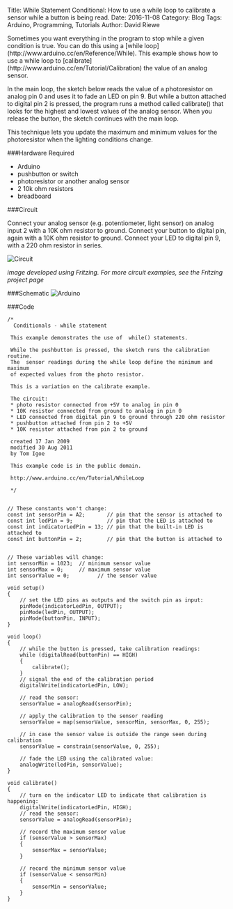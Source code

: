Title: While Statement Conditional: How to use a while loop to calibrate a sensor while a button is being read.
Date: 2016-11-08
Category: Blog
Tags: Arduino, Programming, Tutorials
Author: David Riewe
 <div class="jumbotron">
Sometimes you want everything in the program to stop while a given condition is true. You can do this using a [while loop](http://www.arduino.cc/en/Reference/While). This example shows how to use a while loop to [calibrate](http://www.arduino.cc/en/Tutorial/Calibration) the value of an analog sensor.

In the main loop, the sketch below reads the value of a photoresistor on analog pin 0 and uses it to fade an LED on pin 9. But while a button attached to digital pin 2 is pressed, the program runs a method called calibrate() that looks for the highest and lowest values of the analog sensor. When you release the button, the sketch continues with the main loop.

This technique lets you update the maximum and minimum values for the photoresistor when the lighting conditions change.

###Hardware Required
* Arduino
* pushbutton or switch
* photoresistor or another analog sensor
* 2 10k ohm resistors
* breadboard

###Circuit

Connect your analog sensor (e.g. potentiometer, light sensor) on analog input 2 with a 10K ohm resistor to ground. Connect your button to digital pin, again with a 10K ohm resistor to ground. Connect your LED to digital pin 9, with a 220 ohm resistor in series.

![Circuit](http://www.arduino.cc/en/uploads/Tutorial/while_bb.png)

*image developed using Fritzing. For more circuit examples, see the Fritzing project page*

###Schematic
![Arduino](http://www.arduino.cc/en/uploads/Tutorial/whileloop_schem.png)

###Code 
```
/*
  Conditionals - while statement

 This example demonstrates the use of  while() statements.

 While the pushbutton is pressed, the sketch runs the calibration routine.
 The  sensor readings during the while loop define the minimum and maximum
 of expected values from the photo resistor.

 This is a variation on the calibrate example.

 The circuit:
 * photo resistor connected from +5V to analog in pin 0
 * 10K resistor connected from ground to analog in pin 0
 * LED connected from digital pin 9 to ground through 220 ohm resistor
 * pushbutton attached from pin 2 to +5V
 * 10K resistor attached from pin 2 to ground

 created 17 Jan 2009
 modified 30 Aug 2011
 by Tom Igoe

 This example code is in the public domain.

 http://www.arduino.cc/en/Tutorial/WhileLoop

 */


// These constants won't change:
const int sensorPin = A2;       // pin that the sensor is attached to
const int ledPin = 9;           // pin that the LED is attached to
const int indicatorLedPin = 13; // pin that the built-in LED is attached to
const int buttonPin = 2;        // pin that the button is attached to


// These variables will change:
int sensorMin = 1023;  // minimum sensor value
int sensorMax = 0;     // maximum sensor value
int sensorValue = 0;         // the sensor value

void setup()
{
    // set the LED pins as outputs and the switch pin as input:
    pinMode(indicatorLedPin, OUTPUT);
    pinMode(ledPin, OUTPUT);
    pinMode(buttonPin, INPUT);
}

void loop()
{
    // while the button is pressed, take calibration readings:
    while (digitalRead(buttonPin) == HIGH)
    {
        calibrate();
    }
    // signal the end of the calibration period
    digitalWrite(indicatorLedPin, LOW);

    // read the sensor:
    sensorValue = analogRead(sensorPin);

    // apply the calibration to the sensor reading
    sensorValue = map(sensorValue, sensorMin, sensorMax, 0, 255);

    // in case the sensor value is outside the range seen during calibration
    sensorValue = constrain(sensorValue, 0, 255);

    // fade the LED using the calibrated value:
    analogWrite(ledPin, sensorValue);
}

void calibrate()
{
    // turn on the indicator LED to indicate that calibration is happening:
    digitalWrite(indicatorLedPin, HIGH);
    // read the sensor:
    sensorValue = analogRead(sensorPin);

    // record the maximum sensor value
    if (sensorValue > sensorMax)
    {
        sensorMax = sensorValue;
    }

    // record the minimum sensor value
    if (sensorValue < sensorMin)
    {
        sensorMin = sensorValue;
    }
}
```
</div>